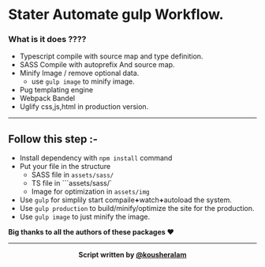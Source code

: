 # Stater Automate gulp Workflow. 

### What is it does ????

* Typescript compile with source map and type definition. 
* SASS Compile with autoprefix And source map.
* Minify Image / remove optional data.
    * use  ```gulp image``` to minify image.
* Pug templating engine
* Webpack Bandel 
* Uglify css,js,html in production version.

---
## Follow this step :-
* Install dependency with ```npm install``` command
* Put your file in the structure 
    * SASS file in ```assets/sass/```
    * TS file in ```assets/sass/`
    * Image for optimization in ```assets/img```
* Use ```gulp``` for simplily start compaile<strong>+</strong>watch<strong>+</strong>autoload the system. 
* Use ```gulp production``` to build/minify/optimize the site for the production.
* Use ```gulp image``` to just minify the image.


__Big thanks to all the authors of these packages ❤️__

---
<p align="center"><strong>Script written by <a href="mailto:kousheralampranto@gmail.com">@kousheralam</a></strong></p>
